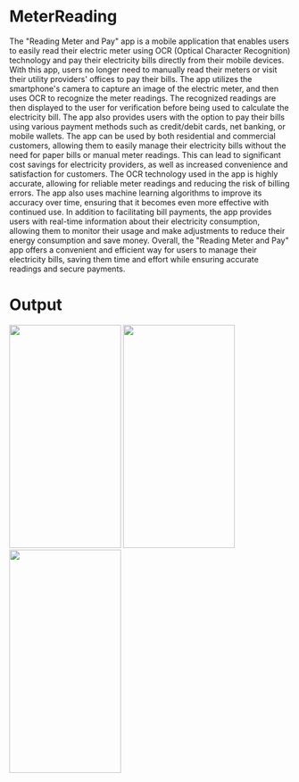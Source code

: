 # MeterReading
The "Reading Meter and Pay" app is a mobile application that enables users to easily read 
their electric meter using OCR (Optical Character Recognition) technology and pay their 
electricity bills directly from their mobile devices. With this app, users no longer need to 
manually read their meters or visit their utility providers' offices to pay their bills. The app 
utilizes the smartphone's camera to capture an image of the electric meter, and then uses OCR 
to recognize the meter readings. The recognized readings are then displayed to the user for 
verification before being used to calculate the electricity bill. The app also provides users 
with the option to pay their bills using various payment methods such as credit/debit cards, 
net banking, or mobile wallets. The app can be used by both residential and commercial 
customers, allowing them to easily manage their electricity bills without the need for paper 
bills or manual meter readings. This can lead to significant cost savings for electricity 
providers, as well as increased convenience and satisfaction for customers. The OCR 
technology used in the app is highly accurate, allowing for reliable meter readings and 
reducing the risk of billing errors. The app also uses machine learning algorithms to improve 
its accuracy over time, ensuring that it becomes even more effective with continued use. In 
addition to facilitating bill payments, the app provides users with real-time information about 
their electricity consumption, allowing them to monitor their usage and make adjustments to 
reduce their energy consumption and save money. Overall, the "Reading Meter and Pay" app 
offers a convenient and efficient way for users to manage their electricity bills, saving them 
time and effort while ensuring accurate readings and secure payments.
# Output
<p float="left">
<img src="https://user-images.githubusercontent.com/92166631/232251907-a958ccd7-9890-494c-a929-3fbba2f77e58.jpeg" width="200" height="400" />
<img src="https://user-images.githubusercontent.com/92166631/232251908-b64a1357-6974-492a-8b55-bc5f584c2498.jpeg" width="200" height="400" />
<img src="https://user-images.githubusercontent.com/92166631/232251910-a16299a6-f0b6-4efc-a74d-d6be0d00bbfb.jpg" width="200" height="400" />
</p>
